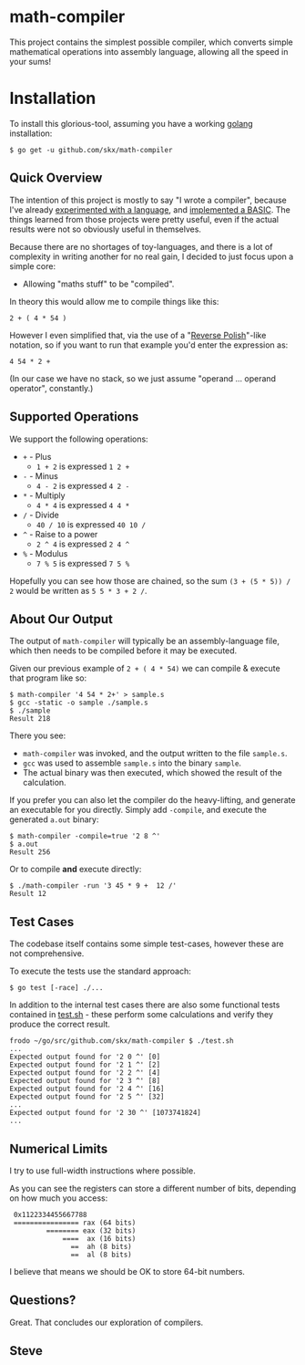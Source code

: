 # math-compiler

This project contains the simplest possible compiler, which converts simple mathematical operations into assembly language, allowing all the speed in your sums!



# Installation

To install this glorious-tool, assuming you have a working [golang](https://golang.org/) installation:

    $ go get -u github.com/skx/math-compiler



## Quick Overview

The intention of this project is mostly to say "I wrote a compiler", because I've already [experimented with a language](https://github.com/skx/monkey/), and [implemented a BASIC](https://github.com/skx/gobasic/).  The things learned from those projects were pretty useful, even if the actual results were not so obviously useful in themselves.

Because there are no shortages of toy-languages, and there is a lot of complexity in writing another for no real gain, I decided to just focus upon a simple core:

* Allowing "maths stuff" to be "compiled".

In theory this would allow me to compile things like this:

    2 + ( 4 * 54 )

However I even simplified that, via the use of a "[Reverse Polish](https://en.wikipedia.org/wiki/Reverse_Polish_notation)"-like notation, so if you want to run that example you'd enter the expression as:

    4 54 * 2 +

(In our case we have no stack, so we just assume "operand ... operand operator", constantly.)


## Supported Operations

We support the following operations:

* `+` - Plus
  * `1 + 2` is expressed `1 2 +`
* `-` - Minus
  * `4 - 2` is expressed `4 2 -`
* `*` - Multiply
  * `4 * 4` is expressed `4 4 *`
* `/` - Divide
  * `40 / 10` is expressed `40 10 /`
* `^` - Raise to a power
  * `2 ^ 4` is expressed `2 4 ^`
* `%` - Modulus
  * `7 % 5` is expressed `7 5 %`

Hopefully you can see how those are chained, so the sum `(3 + (5 * 5)) / 2` would be written as `5 5 * 3 + 2 /`.



## About Our Output

The output of `math-compiler` will typically be an assembly-language file, which then needs to be compiled before it may be executed.

Given our previous example of `2 + ( 4 * 54)` we can compile & execute that program like so:

    $ math-compiler '4 54 * 2+' > sample.s
    $ gcc -static -o sample ./sample.s
    $ ./sample
    Result 218

There you see:

* `math-compiler` was invoked, and the output written to the file `sample.s`.
* `gcc` was used to assemble `sample.s` into the binary `sample`.
* The actual binary was then executed, which showed the result of the calculation.

If you prefer you can also let the compiler do the heavy-lifting, and generate an executable for you directly.  Simply add `-compile`, and execute the generated `a.out` binary:

    $ math-compiler -compile=true '2 8 ^'
    $ a.out
    Result 256

Or to compile __and__ execute directly:

    $ ./math-compiler -run '3 45 * 9 +  12 /'
    Result 12




## Test Cases

The codebase itself contains some simple test-cases, however these are
not comprehensive.

To execute the tests use the standard approach:

    $ go test [-race] ./...

In addition to the internal test cases there are also some functional tests
contained in [test.sh](test.sh) - these perform some calculations and verify
they produce the correct result.

    frodo ~/go/src/github.com/skx/math-compiler $ ./test.sh
    ...
    Expected output found for '2 0 ^' [0]
    Expected output found for '2 1 ^' [2]
    Expected output found for '2 2 ^' [4]
    Expected output found for '2 3 ^' [8]
    Expected output found for '2 4 ^' [16]
    Expected output found for '2 5 ^' [32]
    ...
    Expected output found for '2 30 ^' [1073741824]
    ...




## Numerical Limits

I try to use full-width instructions where possible.

As you can see the registers can store a different number of bits, depending on how much you access:

     0x1122334455667788
     ================ rax (64 bits)
             ======== eax (32 bits)
                 ====  ax (16 bits)
                   ==  ah (8 bits)
                   ==  al (8 bits)

I believe that means we should be OK to store 64-bit numbers.



## Questions?

Great.  That concludes our exploration of compilers.



Steve
--

